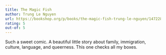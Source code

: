 ```yaml
---
title: The Magic Fish
author: Trung Le Nguyen
url: https://bookshop.org/p/books/the-magic-fish-trung-le-nguyen/14722854?ean=9781984851598&next=t
rating: 5
out-of: 5
---
```


Such a sweet comic. A beautiful little story about family, immigration, culture, language, and queerness. This one checks all my boxes.